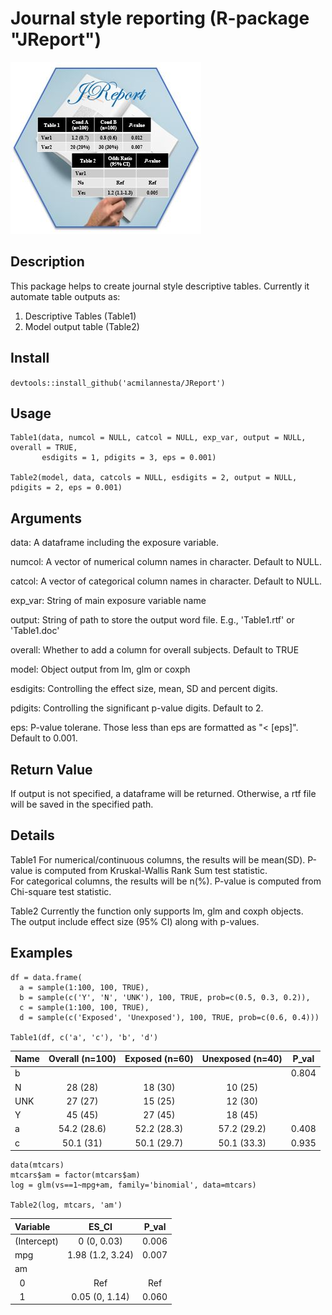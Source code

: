 # Journal style reporting (R-package "JReport")
![image alt >](https://github.com/acmilannesta/JReport/blob/master/Icon.JPG)


## Description
This package helps to create journal style descriptive tables. Currently it automate table outputs as:
1. Descriptive Tables (Table1)
2. Model output table (Table2) 


## Install
`devtools::install_github('acmilannesta/JReport')`

## Usage
```
Table1(data, numcol = NULL, catcol = NULL, exp_var, output = NULL, overall = TRUE, 
       esdigits = 1, pdigits = 3, eps = 0.001)
       
Table2(model, data, catcols = NULL, esdigits = 2, output = NULL, pdigits = 2, eps = 0.001)
```

## Arguments
data: A dataframe including the exposure variable.

numcol: A vector of numerical column names in character. Default to NULL.

catcol: A vector of categorical column names in character. Default to NULL.

exp_var: String of main exposure variable name

output: String of path to store the output word file. E.g., 'Table1.rtf' or 'Table1.doc'

overall: Whether to add a column for overall subjects. Default to TRUE

model: Object output from lm, glm or coxph

esdigits: Controlling the effect size, mean, SD and percent digits.

pdigits: Controlling the significant p-value digits. Default to 2.

eps: P-value tolerane. Those less than eps are formatted as "< [eps]". Default to 0.001.

## Return Value
If output is not specified, a dataframe will be returned. Otherwise, a rtf file will be saved in the specified path.

## Details
Table1
For numerical/continuous columns, the results will be mean(SD). P-value is computed from Kruskal-Wallis Rank Sum test statistic.
<br/>For categorical columns, the results will be n(%). P-value is computed from Chi-square test statistic.

Table2
Currently the function only supports lm, glm and coxph objects. 
<br/>The output include effect size (95% CI) along with p-values. 

## Examples
```
df = data.frame(
  a = sample(1:100, 100, TRUE),
  b = sample(c('Y', 'N', 'UNK'), 100, TRUE, prob=c(0.5, 0.3, 0.2)),
  c = sample(1:100, 100, TRUE),
  d = sample(c('Exposed', 'Unexposed'), 100, TRUE, prob=c(0.6, 0.4)))

Table1(df, c('a', 'c'), 'b', 'd')
```

|Name |Overall (n=100) |Exposed (n=60) |Unexposed (n=40)  |   P_val
|:-------------|:-------------:|:-----:|:-----------:|:------------:|
b||||0.804
|N      |   28 (28)       | 18 (30)        |  10 (25)    ||
|UNK    |   27 (27)    |    15 (25)        |  12 (30)||
|Y      |   45 (45)       | 27 (45)       |   18 (45)||
|a        |    54.2 (28.6)  |  52.2 (28.3)   |   57.2 (29.2) |0.408|
|c         |   50.1 (31)   | 50.1 (29.7)    |    50.1 (33.3) |0.935|


```
data(mtcars)
mtcars$am = factor(mtcars$am)
log = glm(vs==1~mpg+am, family='binomial', data=mtcars)

Table2(log, mtcars, 'am')
```
|Variable   |  ES_CI        |      P_val
  |:-------------|:-------------:|:-----:|
(Intercept)  |  0 (0, 0.03)  |      0.006
mpg     |       1.98 (1.2, 3.24)  | 0.007
am||
  &nbsp;&nbsp;0    |        Ref         |       Ref
  &nbsp;&nbsp;1     |       0.05 (0, 1.14)    | 0.060

